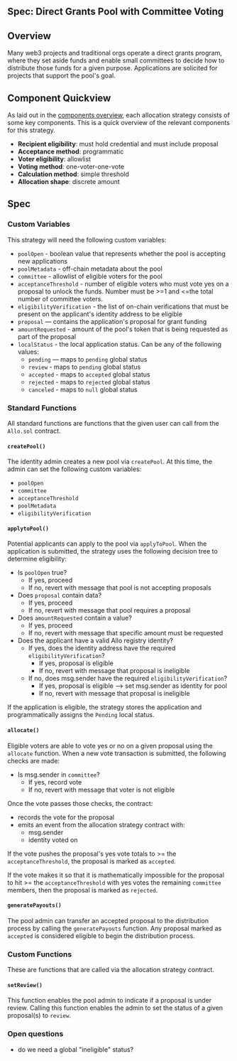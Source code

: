 Spec: Direct Grants Pool with Committee Voting
---------------------------------

## Overview 
Many web3 projects and traditional orgs operate a direct grants program, where they set aside funds and enable small committees to decide how to distribute those funds for a given purpose. Applications are solicited for projects that support the pool's goal.

## Component Quickview
As laid out in the [components overview](https://docs.google.com/document/d/1qoOP07oMKzUCyfb4HbnyeD6ZYEQa004i5Zwqoy7-Ox8/edit), each allocation strategy consists of some key components. This is a quick overview of the relevant components for this strategy.
- **Recipient eligibility**: must hold credential and must include proposal
- **Acceptance method**: programmatic
- **Voter eligibility**: allowlist
- **Voting method**: one-voter-one-vote
- **Calculation method**: simple threshold
- **Allocation shape**: discrete amount

## Spec
### Custom Variables
This strategy will need the following custom variables:
- `poolOpen` - boolean value that represents whether the pool is accepting new applications
- `poolMetadata` - off-chain metadata about the pool
- `committee` - allowlist of eligible voters for the pool
- `acceptanceThreshold` - number of eligible voters who must vote yes on a proposal to unlock the funds. Number must be >=1 and <=the total number of committee voters. 
- `eligibilityVerification` - the list of on-chain verifications that must be present on the applicant's identity address to be eligible
- `proposal` — contains the application's proposal for grant funding
- `amountRequested` - amount of the pool's token that is being requested as part of the proposal
- `localStatus` - the local application status. Can be any of the following values:
    - `pending` — maps to `pending` global status
    - `review` - maps to `pending` global status
    - `accepted` - maps to `accepted` global status
    - `rejected` - maps to `rejected` global status
    - `canceled` - maps to `null` global status

### Standard Functions
All standard functions are functions that the given user can call from the `Allo.sol` contract.
#### `createPool()`
The identity admin creates a new pool via `createPool`. At this time, the admin can set the following custom variables:
- `poolOpen`
- `committee`
- `acceptanceThreshold`
- `poolMetadata`
- `eligibilityVerification`

#### `applytoPool()`
Potential applicants can apply to the pool via `applyToPool`. When the application is submitted, the strategy uses the following decision tree to determine eligibility:

- Is `poolOpen` true?
    - If yes, proceed
    - If no, revert with message that pool is not accepting proposals
- Does `proposal` contain data? 
    - If yes, proceed
    - If no, revert with message that pool requires a proposal
- Does `amountRequested` contain a value?
    - If yes, proceed
    - If no, revert with message that specific amount must be requested
- Does the applicant have a valid Allo registry identity?
    - If yes, does the identity address have the required `eligibilityVerification`?
        - If yes, proposal is eligible
        - If no, revert with message that proposal is ineligible
    - If no, does msg.sender have the required `eligibilityVerification`?
        - If yes, proposal is eligible —> set msg.sender as identity for pool
        - If no, revert with message that proposal is ineligible

If the application is eligible, the strategy stores the application and programmatically assigns the `Pending` local status.

#### `allocate()`
Eligible voters are able to vote yes or no on a given proposal using the `allocate` function. When a new vote transaction is submitted, the following checks are made:
- Is msg.sender in `committee`?
    - If yes, record vote
    - If no, revert with message that voter is not eligible

Once the vote passes those checks, the contract:
- records the vote for the proposal
- emits an event from the allocation strategy contract with:
    - msg.sender
    - identity voted on

If the vote pushes the proposal's yes vote totals to >= the `acceptanceThreshold`, the proposal is marked as `accepted`.

If the vote makes it so that it is mathematically impossible for the proposal to hit >= the `acceptanceThreshold` with yes votes the remaining `committee` members, then the proposal is marked as `rejected`.

#### `generatePayouts()`
The pool admin can transfer an accepted proposal to the distribution process by calling the `generatePayouts` function. Any proposal marked as `accepted` is considered eligible to begin the distribution process. 

### Custom Functions
These are functions that are called via the allocation strategy contract.

#### `setReview()`
This function enables the pool admin to indicate if a proposal is under review. Calling this function enables the admin to set the status of a given proposal(s) to `review`. 

### Open questions
- do we need a global "ineligible" status?